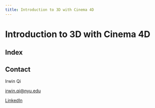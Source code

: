 ```yaml
---
title: Introduction to 3D with Cinema 4D
---
```




# Introduction to 3D with Cinema 4D

## Index





## Contact

Irwin Qi

[irwin.qi@nyu.edu](mailto:irwin.qi@nyu.edu)

[LinkedIn](https://www.linkedin.com/in/irwinqi/)
